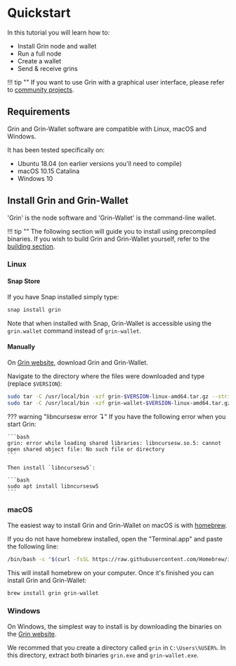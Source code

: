 # Quickstart

In this tutorial you will learn how to:

- Install Grin node and wallet
- Run a full node
- Create a wallet
- Send & receive grins

!!! tip ""
    If you want to use Grin with a graphical user interface, please refer to [community projects](community-projects.md).

## Requirements

Grin and Grin-Wallet software are compatible with Linux, macOS and Windows.

It has been tested specifically on:

- Ubuntu 18.04 (on earlier versions you'll need to compile)
- macOS 10.15 Catalina
- Windows 10

## Install Grin and Grin-Wallet

'Grin' is the node software and 'Grin-Wallet' is the command-line wallet.

!!! tip ""
    The following section will guide you to install using precompiled binaries.
    If you wish to build Grin and Grin-Wallet yourself, refer to the [building section](TODO).

### Linux

#### Snap Store

If you have Snap installed simply type:

```bash
snap install grin
```

Note that when installed with Snap, Grin-Wallet is accessible using the `grin.wallet` command instead of `grin-wallet`.

#### Manually

On [Grin website](https://grin.mw/download), download Grin and Grin-Wallet.

Navigate to the directory where the files were downloaded and type (replace `$VERSION`):

```bash
sudo tar -C /usr/local/bin -xzf grin-$VERSION-linux-amd64.tar.gz --strip-components=1
sudo tar -C /usr/local/bin -xzf grin-wallet-$VERSION-linux-amd64.tar.gz --strip-components=1
```

??? warning "libncursesw error &#8628;"
    If you have the following error when you start Grin:

    ```bash
    grin: error while loading shared libraries: libncursesw.so.5: cannot open shared object file: No such file or directory
    ```

    Then install `libncursesw5`:

    ```bash
    sudo apt install libncursesw5
    ```

### macOS

The easiest way to install Grin and Grin-Wallet on macOS is with [homebrew](https://brew.sh).

If you do not have homebrew installed, open the "Terminal.app" and paste the following line:

```bash
/bin/bash -c "$(curl -fsSL https://raw.githubusercontent.com/Homebrew/install/master/install.sh)"
```

This will install homebrew on your computer. Once it's finished you can install Grin and Grin-Wallet:

```bash
brew install grin grin-wallet
```

### Windows

On Windows, the simplest way to install is by downloading the binaries on the [Grin website](https://grin.mw/download).

We recommed that you create a directory called `grin` in `C:\Users\%USER%`. In this directory, extract both binaries `grin.exe` and `grin-wallet.exe`.
